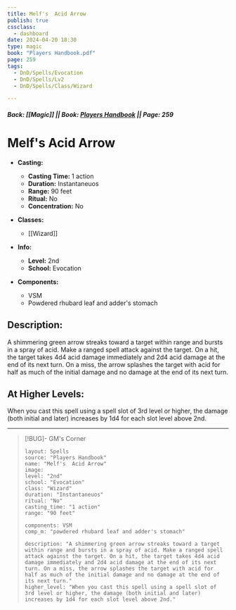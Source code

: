 ```yaml
---
title: Melf's  Acid Arrow
publish: true
cssclass:
  - dashboard
date: 2024-04-20 18:30
type: magic
book: "Players Handbook.pdf"
page: 259
tags:
  - DnD/Spells/Evocation
  - DnD/Spells/Lv2
  - DnD/Spells/Class/Wizard

---
```


##### Back: [[Magic]] || Book: [Players Handbook](https://drive.google.com/drive/folders/1O5bhpYizcIT5xxAoLOuzCRht_PVS7VSG?usp=sharing) || Page: 259

# Melf's  Acid Arrow

- **Casting:**
    - **Casting Time:** 1 action
    - **Duration:** Instantaneuos
    - **Range:** 90 feet
    - **Ritual:** No
    - **Concentration:** No
- **Classes:**
    - [[Wizard]]

- **Info:**
    - **Level:** 2nd
    - **School:** Evocation
- **Components:**
    - VSM
    - Powdered rhubard leaf and adder's stomach

## Description:
A shimmering green arrow streaks toward a target within range and bursts in a spray of acid. Make a ranged spell attack against the target. On a hit, the target takes 4d4 acid damage immediately and 2d4 acid damage at the end of its next turn. On a miss, the arrow splashes the target with acid for half as much of the initial damage and no damage at the end of its next turn.

## At Higher Levels:
When you cast this spell using a spell slot of 3rd level or higher, the damage (both initial and later) increases by 1d4 for each slot level above 2nd.

---

> [!BUG]- GM's Corner
>
> ```statblock
> layout: Spells
> source: "Players Handbook"
> name: "Melf's  Acid Arrow"
> image: 
> level: "2nd"
> school: "Evocation"
> class: "Wizard"
> duration: "Instantaneuos"
> ritual: "No"
> casting_time: "1 action"
> range: "90 feet"
>
> components: VSM
> comp_m: "powdered rhubard leaf and adder's stomach"
>
> description: "A shimmering green arrow streaks toward a target within range and bursts in a spray of acid. Make a ranged spell attack against the target. On a hit, the target takes 4d4 acid damage immediately and 2d4 acid damage at the end of its next turn. On a miss, the arrow splashes the target with acid for half as much of the initial damage and no damage at the end of its next turn."
> higher_level: "When you cast this spell using a spell slot of 3rd level or higher, the damage (both initial and later) increases by 1d4 for each slot level above 2nd."
> ```
